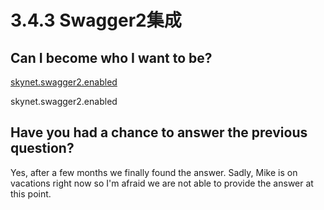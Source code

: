# 3.4.3 Swagger2集成

## Can I become who I want to be?

[skynet.swagger2.enabled](http://172.31.223.166:9090/home?zkPath=/skynet/setting/_properties#)

skynet.swagger2.enabled



## Have you had a chance to answer the previous question?

Yes, after a few months we finally found the answer. Sadly, Mike is on vacations right now so I'm afraid we are not able to provide the answer at this point.



